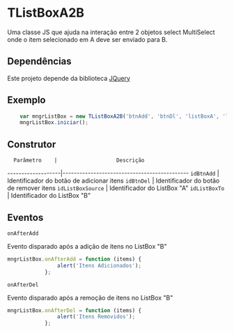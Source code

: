 TListBoxA2B
===========

Uma classe JS que ajuda na interação entre 2 objetos select MultiSelect onde o item selecionado em A deve ser enviado para B.

## Dependências

Este projeto depende da biblioteca [JQuery](https://github.com/jquery/jquery)

## Exemplo

```JavaScript
	var mngrListBox = new TListBoxA2B('btnAdd', 'btnDl', 'listBoxA', 'lisBoxB');
	mngrListBox.iniciar();
```

## Construtor

      Parâmetro    |                   Descrição
-------------------|---------------------------------------------
`idBtnAdd` 		   |  Identificador do botão de adicionar itens
`idBtnDel`         |  Identificador do botão de remover itens
`idListBoxSource`  |  Identificador do ListBox "A"
`idListBoxTo`      |  Identificador do ListBox "B"

## Eventos

`onAfterAdd`

Evento disparado após a adição de itens no ListBox "B"

```JavaScript
mngrListBox.onAfterAdd = function (items) {
                alert('Itens Adicionados');
            };
```

`onAfterDel`

Evento disparado após a remoção de itens no ListBox "B"

```JavaScript
mngrListBox.onAfterDel = function (items) {
                alert('Itens Removidos');
            };
```